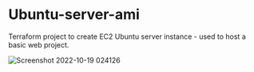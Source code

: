 # Ubuntu-server-ami
Terraform project to create EC2 Ubuntu server instance - used to host a basic web project.

![Screenshot 2022-10-19 024126](https://user-images.githubusercontent.com/104500442/196578752-1b77170f-ef6a-4e62-9901-680f54bb2e25.png)
